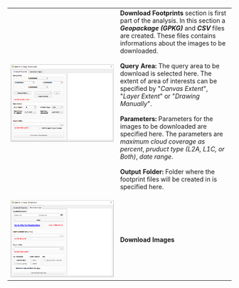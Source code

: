 <table>
  <tr>
    <td><img width="1750" src="./images/image1.PNG"></td>
    <td>
      <b>Download Footprints</b> section is first part of the analysis. In this section a <i><b>Geopackage (GPKG)</b></i> and <i><b>CSV</b></i> files are created. These files contains informations about the images to be downloaded. <br/><br/>
      <b>Query Area:</b> The query area to be download is selected here. The extent of area of interests can be specified by "<i>Canvas Extent</i>", "<i>Layer Extent</i>" or "<i>Drawing Manually</i>".<br/><br/>
      <b>Parameters:</b> Parameters for the images to be downloaded are specified here. The parameters are <i>maximum cloud coverage as percent</i>, <i>pruduct type (L2A, L1C, or Both)</i>, <i>date range</i>.<br/><br/>
       <b>Output Folder:</b> Folder where the footprint files will be created in is specified here.<br/><br/>
    </td>
  </tr>
  <tr>
    <td><img width="1750" src="./images/image2.PNG"></td>
    <td>
      <b>Download Images</b><br/>
    </td>
  </tr>
</table>
